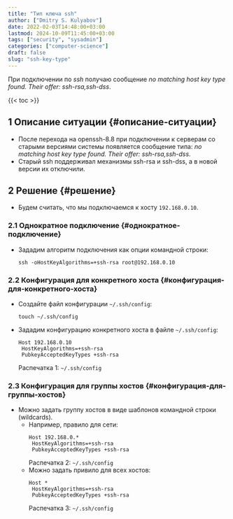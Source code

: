 ```yaml
---
title: "Тип ключа ssh"
author: ["Dmitry S. Kulyabov"]
date: 2022-02-03T14:48:00+03:00
lastmod: 2024-10-09T11:45:00+03:00
tags: ["security", "sysadmin"]
categories: ["computer-science"]
draft: false
slug: "ssh-key-type"
---
```


При подключении по _ssh_ получаю сообщение _no matching host key type found. Their offer: ssh-rsa,ssh-dss_.

<!--more-->

{{< toc >}}


## <span class="section-num">1</span> Описание ситуации {#описание-ситуации}

-   После перехода на openssh-8.8 при подключении к серверам со старыми версиями системы появляется сообщение типа: _no matching host key type found. Their offer: ssh-rsa,ssh-dss_.
-   Старый ssh поддерживал механизмы ssh-rsa и ssh-dss, а в новой версии их отключили.


## <span class="section-num">2</span> Решение {#решение}

-   Будем считать, что мы подключаемся к хосту `192.168.0.10`.


### <span class="section-num">2.1</span> Однократное подключение {#однократное-подключение}

-   Зададим алгоритм подключения как опции командной строки:
    ```shell
    ssh -oHostKeyAlgorithms=+ssh-rsa root@192.168.0.10
    ```


### <span class="section-num">2.2</span> Конфигурация для конкретного хоста {#конфигурация-для-конкретного-хоста}

-   Создайте файл конфигурации `~/.ssh/config`:
    ```shell
    touch ~/.ssh/config
    ```
-   Зададим конфигурацию конкретного хоста в файле `~/.ssh/config`:
    ```conf-unix
    Host 192.168.0.10
     HostKeyAlgorithms=+ssh-rsa
     PubkeyAcceptedKeyTypes +ssh-rsa
    ```
    <div class="src-block-caption">
      <span class="src-block-number">&#1056;&#1072;&#1089;&#1087;&#1077;&#1095;&#1072;&#1090;&#1082;&#1072; 1:</span>
      <code>~/.ssh/config</code>
    </div>


### <span class="section-num">2.3</span> Конфигурация для группы хостов {#конфигурация-для-группы-хостов}

-   Можно задать группу хостов в виде шаблонов командной строки (wildcards).
    -   Например, правило для сети:
        ```conf-unix
        Host 192.168.0.*
         HostKeyAlgorithms=+ssh-rsa
         PubkeyAcceptedKeyTypes +ssh-rsa
        ```
        <div class="src-block-caption">
          <span class="src-block-number">&#1056;&#1072;&#1089;&#1087;&#1077;&#1095;&#1072;&#1090;&#1082;&#1072; 2:</span>
          <code>~/.ssh/config</code>
        </div>
    -   Можно задать привило для всех хостов:
        ```conf-unix
        Host *
         HostKeyAlgorithms=+ssh-rsa
         PubkeyAcceptedKeyTypes +ssh-rsa
        ```
        <div class="src-block-caption">
          <span class="src-block-number">&#1056;&#1072;&#1089;&#1087;&#1077;&#1095;&#1072;&#1090;&#1082;&#1072; 3:</span>
          <code>~/.ssh/config</code>
        </div>
